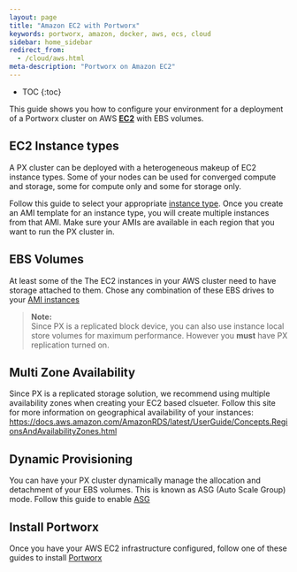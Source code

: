 ```yaml
---
layout: page
title: "Amazon EC2 with Portworx"
keywords: portworx, amazon, docker, aws, ecs, cloud
sidebar: home_sidebar
redirect_from:
  - /cloud/aws.html
meta-description: "Portworx on Amazon EC2"
---
```


* TOC
{:toc}

This guide shows you how to configure your environment for a deployment of a Portworx cluster on AWS [**EC2**](https://aws.amazon.com/ec2/) with EBS volumes.

## EC2 Instance types
A PX cluster can be deployed with a heterogeneous makeup of EC2 instance types.  Some of your nodes can be used for converged compute and storage, some for compute only and some for storage only.

Follow this guide to select your appropriate [instance type](https://aws.amazon.com/ec2/instance-types/).  Once you create an AMI template for an instance type, you will create multiple instances from that AMI.  Make sure your AMIs are available in each region that you want to run the PX cluster in.

## EBS Volumes
At least some of the The EC2 instances in your AWS cluster need to have storage attached to them.  Chose any combination of these EBS drives to your [AMI instances](https://aws.amazon.com/ebs/details/)

>**Note:**<br/>Since PX is a replicated block device, you can also use instance local store volumes for maximum performance.  However you **must** have PX replication turned on.

## Multi Zone Availability
Since PX is a replicated storage solution, we recommend using multiple availability zones when creating your EC2 based clsueter.  Follow this site for more information on geographical availability of your instances: https://docs.aws.amazon.com/AmazonRDS/latest/UserGuide/Concepts.RegionsAndAvailabilityZones.html

## Dynamic Provisioning
You can have your PX cluster dynamically manage the allocation and detachment of your EBS volumes.  This is known as ASG (Auto Scale Group) mode.  Follow this guide to enable [ASG](/cloud/aws/asg.html)

## Install Portworx
Once you have your AWS EC2 infrastructure configured, follow one of these guides to install [Portworx](https://docs.portworx.com/#install)

